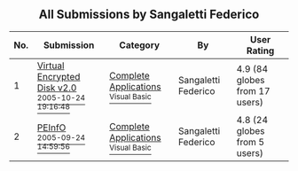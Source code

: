 ﻿<div align="center">

## All Submissions by Sangaletti Federico

</div>

No.  | Submission | Category | By   | User Rating
---- | ---------- | -------- | ---- | -----------
1 | [Virtual Encrypted Disk v2\.0<br /><sup>2005-10-24 19:16:48</sup>](https://github.com/Planet-Source-Code/sangaletti-federico-virtual-encrypted-disk-v2-0__1-63133) | [Complete Applications<br /><sup>Visual Basic</sup>](../ByCategory/complete-applications__1-27.md) | Sangaletti Federico | 4.9 (84 globes from 17 users)
2 | [PEInfO<br /><sup>2005-09-24 14:59:56</sup>](https://github.com/Planet-Source-Code/sangaletti-federico-peinfo__1-62689) | [Complete Applications<br /><sup>Visual Basic</sup>](../ByCategory/complete-applications__1-27.md) | Sangaletti Federico | 4.8 (24 globes from 5 users)
